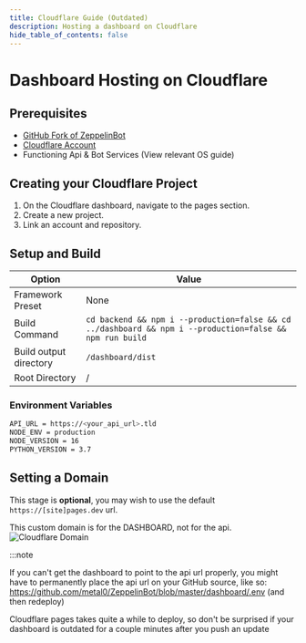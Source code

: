 ```yaml
---
title: Cloudflare Guide (Outdated)
description: Hosting a dashboard on Cloudflare
hide_table_of_contents: false
---
```


# Dashboard Hosting on Cloudflare

## Prerequisites

- [GitHub Fork of ZeppelinBot](https://github.com/Dragory/ZeppelinBot/fork)
- [Cloudflare Account](https://dash.cloudflare.com/sign-up)
- Functioning Api & Bot Services (View relevant OS guide)

## Creating your Cloudflare Project

1. On the Cloudflare dashboard, navigate to the pages section.
2. Create a new project.
3. Link an account and repository.

## Setup and Build

| Option                 | Value                                                                                                    |
| ---------------------- | -------------------------------------------------------------------------------------------------------- |
| Framework Preset       | None                                                                                                     |
| Build Command          | `cd backend && npm i --production=false && cd ../dashboard && npm i --production=false && npm run build` |
| Build output directory | `/dashboard/dist`                                                                                        |
| Root Directory         | /                                                                                                        |

### Environment Variables

```bash
API_URL = https://<your_api_url>.tld
NODE_ENV = production
NODE_VERSION = 16
PYTHON_VERSION = 3.7
```

## Setting a Domain

This stage is **optional**, you may wish to use the default `https://[site]pages.dev` url.

This custom domain is for the DASHBOARD, not for the api.
![Cloudflare Domain](/img/guides/cloudflare/cloudflare-domain.png "Setting a CloudFlare domain")

:::note

If you can't get the dashboard to point to the api url properly, you might have to permanently place the api url on your
GitHub source, like so: https://github.com/metal0/ZeppelinBot/blob/master/dashboard/.env (and then redeploy)

Cloudflare pages takes quite a while to deploy, so don't be surprised if your dashboard is outdated for a couple minutes
after you push an update
